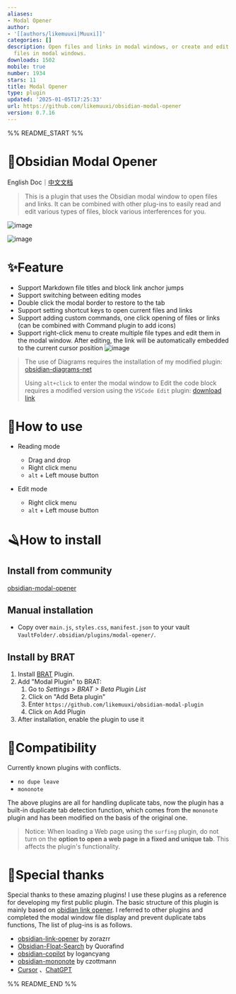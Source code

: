 ```yaml
---
aliases:
- Modal Opener
author:
- '[[authors/likemuuxi|Muuxi]]'
categories: []
description: Open files and links in modal windows, or create and edit compatible
  files in modal windows.
downloads: 1502
mobile: true
number: 1934
stars: 11
title: Modal Opener
type: plugin
updated: '2025-01-05T17:25:33'
url: https://github.com/likemuuxi/obsidian-modal-opener
version: 0.7.16
---
```


%% README_START %%

# 🎉Obsidian Modal Opener

English Doc｜[中文文档](https://github.com/likemuuxi/obsidian-modal-plugin/blob/main/README-ZH.md)

> This is a plugin that uses the Obsidian modal window to open files and links.
> It can be combined with other plug-ins to easily read and edit various types of files, block various interferences for you.

![image](https://github.com/user-attachments/assets/dd59221d-701e-4ca6-9235-807c2b5ea1fa)

![image](https://github.com/user-attachments/assets/f826b237-f1b9-4b3a-bf1b-2b2c43a32325)

# ✨Feature

- Support Markdown file titles and block link anchor jumps
- Support switching between editing modes
- Double click the modal border to restore to the tab
- Support setting shortcut keys to open current files and links
- Support adding custom commands, one click opening of files or links (can be combined with Command plugin to add icons)
- Support right-click menu to create multiple file types and edit them in the modal window. After editing, the link will be automatically embedded to the current cursor position
  ![image](https://github.com/user-attachments/assets/a6303d46-10a1-4f82-a758-5dd6ddfbec40)

> The use of Diagrams requires the installation of my modified plugin: [obsidian-diagrams-net](https://github.com/likemuuxi/obsidian-diagrams-net)
> 
> Using `alt+click` to enter the modal window to Edit the code block requires a modified version using the `VSCode Edit` plugin: [download link](https://github.com/likemuuxi/obsidian-modal-opener/releases/tag/0.7.8)
> 

# 🎯How to use

- Reading mode

  - Drag and drop
  - Right click menu
  - `alt` + Left mouse button
- Edit mode

  - Right click menu
  - `alt` + Left mouse button

# 🪒How to install

## Install from community

[obsidian-modal-opener](https://obsidian.md/plugins?id=modal-opener)

## Manual installation

- Copy over `main.js`, `styles.css`, `manifest.json` to your vault `VaultFolder/.obsidian/plugins/modal-opener/`.

## Install by BRAT

1. Install [BRAT](https://github.com/TfTHacker/obsidian42-brat) Plugin.
2. Add "Modal Plugin" to BRAT:
   1. Go to *Settings > BRAT > Beta Plugin List*
   2. Click on "Add Beta plugin"
   3. Enter `https://github.com/likemuuxi/obsidian-modal-plugin`
   4. Click on Add Plugin
3. After installation, enable the plugin to use it

# 🚧Compatibility

Currently known plugins with conflicts.

- `no dupe leave`
- `mononote`

The above plugins are all for handling duplicate tabs, now the plugin has a built-in duplicate tab detection function, which comes from the `mononote` plugin and has been modified on the basis of the original one.

> Notice: When loading a Web page using the `surfing` plugin, do not turn on the **option to open a web page in a fixed and unique tab**. This affects the plugin's functionality.

# 🥰Special thanks

Special thanks to these amazing plugins! I use these plugins as a reference for developing my first public plugin. The basic structure of this plugin is mainly based on [obidian link opener](https://github.com/zorazrr/obsidian-link-opener). I referred to other plugins and completed the modal window file display and prevent duplicate tabs functions, The list of plug-ins is as follows.

- [obsidian-link-opener](https://github.com/zorazrr/obsidian-link-opener) by zorazrr
- [Obsidian-Float-Search](https://github.com/Quorafind/Obsidian-Float-Search) by Quorafind
- [obsidian-copilot](https://github.com/logancyang/obsidian-copilot) by logancyang
- [obsidian-mononote](https://github.com/czottmann/obsidian-mononote/tree/main) by czottmann
- [Cursor](https://www.cursor.com/) 、[ChatGPT](https://chatgpt.com/)


%% README_END %%